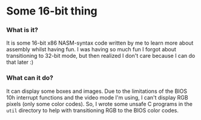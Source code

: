 # Some 16-bit thing

### What is it?

It is some 16-bit x86 NASM-syntax code written by me to learn more about assembly whilst having fun. I was having so much fun I forgot about transitioning to 32-bit mode, but then realized I don't care because I can do that later :)

### What can it do?

It can display some boxes and images. Due to the limitations of the BIOS 10h interrupt functions and the video mode I'm using, I can't display RGB pixels (only some color codes). So, I wrote some unsafe C programs in the `util` directory to help with transitioning RGB to the BIOS color codes.